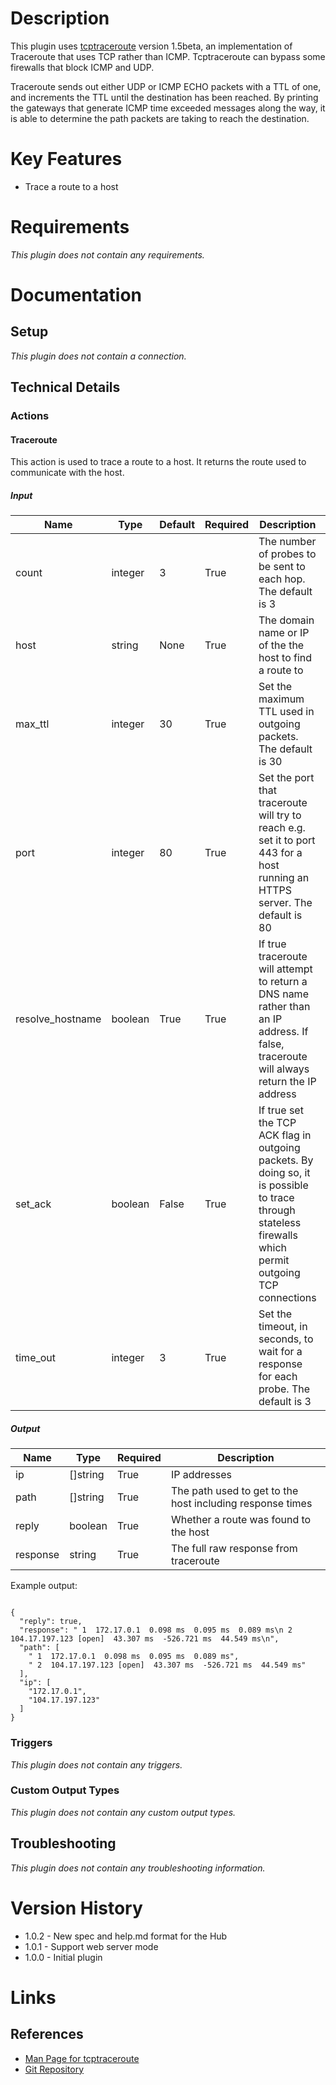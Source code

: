 # Description

This plugin uses [tcptraceroute](https://linux.die.net/man/1/tcptraceroute) version 1.5beta, an implementation of Traceroute that uses TCP rather than ICMP.
Tcptraceroute can bypass some firewalls that block ICMP and UDP.

Traceroute sends out either UDP or ICMP ECHO packets with a TTL of one, and increments the TTL until the destination has been reached. By printing the gateways that generate ICMP time exceeded messages along the way, it is able to determine the path packets are taking to reach the destination.

# Key Features

* Trace a route to a host

# Requirements

_This plugin does not contain any requirements._

# Documentation

## Setup

_This plugin does not contain a connection._

## Technical Details

### Actions

#### Traceroute

This action is used to trace a route to a host. It returns the route used to communicate with the host.

##### Input

|Name|Type|Default|Required|Description|Enum|
|----|----|-------|--------|-----------|----|
|count|integer|3|True|The number of probes to be sent to each hop. The default is 3|None|
|host|string|None|True|The domain name or IP of the the host to find a route to|None|
|max_ttl|integer|30|True|Set the maximum TTL used in outgoing packets. The default is 30|None|
|port|integer|80|True|Set the port that traceroute will try to reach e.g. set it to port 443 for a host running an HTTPS server. The default is 80|None|
|resolve_hostname|boolean|True|True|If true traceroute will attempt to return a DNS name rather than an IP address. If false, traceroute will always return the IP address|None|
|set_ack|boolean|False|True|If true set the TCP ACK flag in outgoing packets. By doing so, it is possible to trace through stateless firewalls which permit outgoing TCP connections|None|
|time_out|integer|3|True|Set the timeout, in seconds, to wait for a response for each probe. The default is 3|None|

##### Output

|Name|Type|Required|Description|
|----|----|--------|-----------|
|ip|[]string|True|IP addresses|
|path|[]string|True|The path used to get to the host including response times|
|reply|boolean|True|Whether a route was found to the host|
|response|string|True|The full raw response from traceroute|

Example output:

```

{
  "reply": true,
  "response": " 1  172.17.0.1  0.098 ms  0.095 ms  0.089 ms\n 2  104.17.197.123 [open]  43.307 ms  -526.721 ms  44.549 ms\n",
  "path": [
    " 1  172.17.0.1  0.098 ms  0.095 ms  0.089 ms",
    " 2  104.17.197.123 [open]  43.307 ms  -526.721 ms  44.549 ms"
  ],
  "ip": [
    "172.17.0.1",
    "104.17.197.123"
  ]
}

```

### Triggers

_This plugin does not contain any triggers._

### Custom Output Types

_This plugin does not contain any custom output types._

## Troubleshooting

_This plugin does not contain any troubleshooting information._

# Version History

* 1.0.2 - New spec and help.md format for the Hub
* 1.0.1 - Support web server mode
* 1.0.0 - Initial plugin

# Links

## References

* [Man Page for tcptraceroute](https://linux.die.net/man/1/tcptraceroute)
* [Git Repository](https://github.com/mct/tcptraceroute)

